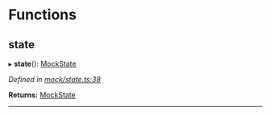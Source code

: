 

# Functions

<a id="state"></a>

##  state

▸ **state**(): [MockState](_mock_types_d_.md#mockstate)

*Defined in [mock/state.ts:38](https://github.com/polkadot-js/api/blob/b3a95b5/packages/api-provider/src/mock/state.ts#L38)*

**Returns:** [MockState](_mock_types_d_.md#mockstate)

___

